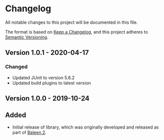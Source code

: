 # Changelog

All notable changes to this project will be documented in this file.

The format is based on [Keep a Changelog](https://keepachangelog.com/en/1.0.0/),
and this project adheres to [Semantic Versioning](https://semver.org/spec/v2.0.0.html).

## Version 1.0.1 - 2020-04-17

### Changed
* Updated JUnit to version 5.6.2
* Updated build plugins to latest version

## Version 1.0.0 - 2019-10-24

## Added
* Initial release of library, which was originally developed and released as part of [Baleen 2](https://github.com/dstl/baleen).
